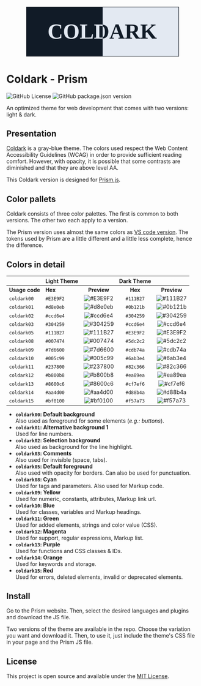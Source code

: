 <p align="center">
    <img src="assets/coldark-banner.png" alt="Coldark Banner" width="400" />
</p>

# Coldark - Prism

![GitHub License](https://img.shields.io/github/license/ArmandPhilippot/coldark-prism?colorA=111B27&color=d8e0eb&logo=Github&logoColor=E3E9F2&style=for-the-badge) ![GitHub package.json version](https://img.shields.io/github/package-json/v/ArmandPhilippot/coldark-prism?colorA=111B27&color=d8e0eb&logo=Github&logoColor=E3E9F2&style=for-the-badge)

An optimized theme for web development that comes with two versions: light & dark.

## Presentation

[Coldark](https://github.com/ArmandPhilippot/coldark) is a gray-blue theme. The colors used respect the Web Content Accessibility Guidelines (WCAG) in order to provide sufficient reading comfort. However, with opacity, it is possible that some contrasts are diminished and that they are above level AA.

This Coldark version is designed for [Prism.js](https://github.com/PrismJS/prism).

## Color pallets

Coldark consists of three color palettes. The first is common to both versions. The other two each apply to a version.

The Prism version uses almost the same colors as [VS code version](https://github.com/ArmandPhilippot/coldark-vscode). The tokens used by Prism are a little different and a little less complete, hence the difference.

## Colors in detail

|                | Light Theme |                                                          | Dark Theme |                                                          |
| -------------- | ----------- | :------------------------------------------------------: | :--------: | :------------------------------------------------------: |
| **Usage code** | **Hex**     |                       **Preview**                        |  **Hex**   |                       **Preview**                        |
| `coldark00`    | `#E3E9F2`   | ![#E3E9F2](https://placehold.it/20/E3E9F2/000000?text=+) | `#111B27`  | ![#111B27](https://placehold.it/20/111B27/000000?text=+) |
| `coldark01`    | `#d8e0eb`   | ![#d8e0eb](https://placehold.it/20/d8e0eb/000000?text=+) | `#0b121b`  | ![#0b121b](https://placehold.it/20/0b121b/000000?text=+) |
| `coldark02`    | `#ccd6e4`   | ![#ccd6e4](https://placehold.it/20/ccd6e4/000000?text=+) | `#304259`  | ![#304259](https://placehold.it/20/304259/000000?text=+) |
| `coldark03`    | `#304259`   | ![#304259](https://placehold.it/20/304259/000000?text=+) | `#ccd6e4`  | ![#ccd6e4](https://placehold.it/20/ccd6e4/000000?text=+) |
| `coldark05`    | `#111B27`   | ![#111B27](https://placehold.it/20/111B27/000000?text=+) | `#E3E9F2`  | ![#E3E9F2](https://placehold.it/20/E3E9F2/000000?text=+) |
| `coldark08`    | `#007474`   | ![#007474](https://placehold.it/20/007474/000000?text=+) | `#5dc2c2`  | ![#5dc2c2](https://placehold.it/20/5dc2c2/000000?text=+) |
| `coldark09`    | `#7d6600`   | ![#7d6600](https://placehold.it/20/7d6600/000000?text=+) | `#cdb74a`  | ![#cdb74a](https://placehold.it/20/cdb74a/000000?text=+) |
| `coldark10`    | `#005c99`   | ![#005c99](https://placehold.it/20/005c99/000000?text=+) | `#6ab3e4`  | ![#6ab3e4](https://placehold.it/20/6ab3e4/000000?text=+) |
| `coldark11`    | `#237800`   | ![#237800](https://placehold.it/20/237800/000000?text=+) | `#82c366`  | ![#82c366](https://placehold.it/20/82c366/000000?text=+) |
| `coldark12`    | `#b800b8`   | ![#b800b8](https://placehold.it/20/b800b8/000000?text=+) | `#ea89ea`  | ![#ea89ea](https://placehold.it/20/ea89ea/000000?text=+) |
| `coldark13`    | `#8600c6`   | ![#8600c6](https://placehold.it/20/8600c6/000000?text=+) | `#cf7ef6`  | ![#cf7ef6](https://placehold.it/20/cf7ef6/000000?text=+) |
| `coldark14`    | `#aa4d00`   | ![#aa4d00](https://placehold.it/20/aa4d00/000000?text=+) | `#d88b4a`  | ![#d88b4a](https://placehold.it/20/d88b4a/000000?text=+) |
| `coldark15`    | `#bf0100`   | ![#bf0100](https://placehold.it/20/bf0100/000000?text=+) | `#f57a73`  | ![#f57a73](https://placehold.it/20/f57a73/000000?text=+) |

- **`coldark00`: Default background**  
  Also used as foreground for some elements (_e.g.: buttons_).
- **`coldark01`: Alternative background 1**  
  Used for line numbers.
- **`coldark02`: Selection background**  
  Also used as background for the line highlight.
- **`coldark03`: Comments**  
  Also used for invisible (space, tabs).
- **`coldark05`: Default foreground**  
  Also used with opacity for borders. Can also be used for punctuation.
- **`coldark08`: Cyan**  
  Used for tags and parameters. Also used for Markup code.
- **`coldark09`: Yellow**  
  Used for numeric, constants, attributes, Markup link url.
- **`coldark10`: Blue**  
  Used for classes, variables and Markup headings.
- **`coldark11`: Green**  
  Used for added elements, strings and color value (CSS).
- **`coldark12`: Magenta**  
  Used for support, regular expressions, Markup list.
- **`coldark13`: Purple**  
  Used for functions and CSS classes & IDs.
- **`coldark14`: Orange**  
  Used for keywords and storage.
- **`coldark15`: Red**  
  Used for errors, deleted elements, invalid or deprecated elements.

## Install

Go to the Prism website. Then, select the desired languages and plugins and download the JS file.

Two versions of the theme are available in the repo. Choose the variation you want and download it. Then, to use it, just include the theme's CSS file in your page and the Prism JS file.

## License

This project is open source and available under the [MIT License](https://github.com/ArmandPhilippot/coldark-prism/blob/master/LICENSE).
